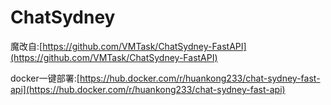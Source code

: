 # ChatSydney

魔改自:[https://github.com/VMTask/ChatSydney-FastAPI](https://github.com/VMTask/ChatSydney-FastAPI)

docker一键部署:[https://hub.docker.com/r/huankong233/chat-sydney-fast-api](https://hub.docker.com/r/huankong233/chat-sydney-fast-api)
